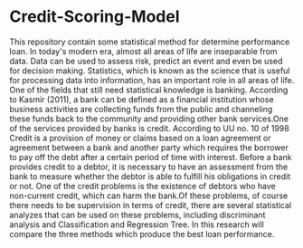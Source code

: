 # Credit-Scoring-Model
This repository contain some statistical method for determine performance loan.
In today's modern era, almost all areas of life are inseparable from data. Data can be used to assess risk, predict an event and even be used for decision making. Statistics, which is known as the science that is useful for processing data into information, has an important role in all areas of life. One of the fields that still need statistical knowledge is banking. According to Kasmir (2011), a bank can be defined as a financial institution whose business activities are collecting funds from the public and channeling these funds back to the community and providing other bank services.One of the services provided by banks is credit. According to UU no. 10 of 1998 Credit is a provision of money or claims based on a loan agreement or agreement between a bank and another party which requires the borrower to pay off the debt after a certain period of time with interest. Before a bank provides credit to a debtor, it is necessary to have an assessment from the bank to measure whether the debtor is able to fulfill his obligations in credit or not. One of the credit problems is the existence of debtors who have non-current credit, which can harm the bank.Of these problems, of course there needs to be supervision in terms of credit, there are several statistical analyzes that can be used on these problems, including discriminant analysis and Classification and Regression Tree. In this research will compare the three methods which produce the best loan performance.
